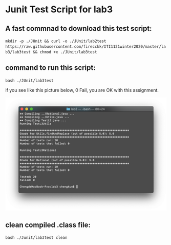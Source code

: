 # Junit Test Script for lab3

## A fast commnad to download this test script: 
`mkdir -p ./JUnit && curl -o ./JUnit/lab2test https://raw.githubusercontent.com/firecckk/ITI1121winter2020/master/lab3/lab3test && chmod +x ./JUnit/lab3test`

## command to run this script:
`bash ./JUnit/lab3test`

if you see like this picture below, 0 Fail, you are OK with this assignment.

![lab2](https://github.com/firecckk/ITI1121winter2020/raw/master/statics/lab3.png)

## clean compiled .class file:
`bash ./Junit/lab3test clean`



